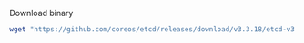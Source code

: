 Download binary
```bash
wget "https://github.com/coreos/etcd/releases/download/v3.3.18/etcd-v3.3.18-linux-amd64.tar.gz"
```
